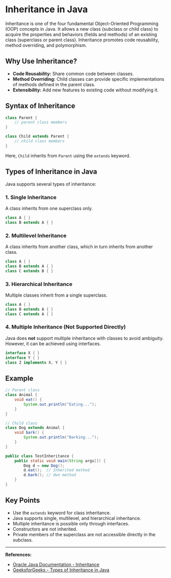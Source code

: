# Inheritance in Java

Inheritance is one of the four fundamental Object-Oriented Programming (OOP) concepts in Java. It allows a new class (subclass or child class) to acquire the properties and behaviors (fields and methods) of an existing class (superclass or parent class). Inheritance promotes code reusability, method overriding, and polymorphism.

## Why Use Inheritance?
- **Code Reusability:** Share common code between classes.
- **Method Overriding:** Child classes can provide specific implementations of methods defined in the parent class.
- **Extensibility:** Add new features to existing code without modifying it.

## Syntax of Inheritance

```java
class Parent {
    // parent class members
}

class Child extends Parent {
    // child class members
}
```
Here, `Child` inherits from `Parent` using the `extends` keyword.

## Types of Inheritance in Java

Java supports several types of inheritance:

### 1. Single Inheritance
A class inherits from one superclass only.
```java
class A { }
class B extends A { }
```

### 2. Multilevel Inheritance
A class inherits from another class, which in turn inherits from another class.
```java
class A { }
class B extends A { }
class C extends B { }
```

### 3. Hierarchical Inheritance
Multiple classes inherit from a single superclass.
```java
class A { }
class B extends A { }
class C extends A { }
```

### 4. Multiple Inheritance (Not Supported Directly)
Java does **not** support multiple inheritance with classes to avoid ambiguity. However, it can be achieved using interfaces.
```java
interface X { }
interface Y { }
class Z implements X, Y { }
```

## Example

```java
// Parent class
class Animal {
    void eat() {
        System.out.println("Eating...");
    }
}

// Child class
class Dog extends Animal {
    void bark() {
        System.out.println("Barking...");
    }
}

public class TestInheritance {
    public static void main(String args[]) {
        Dog d = new Dog();
        d.eat();  // Inherited method
        d.bark(); // Own method
    }
}
```

## Key Points
- Use the `extends` keyword for class inheritance.
- Java supports single, multilevel, and hierarchical inheritance.
- Multiple inheritance is possible only through interfaces.
- Constructors are not inherited.
- Private members of the superclass are not accessible directly in the subclass.

---

**References:**
- [Oracle Java Documentation - Inheritance](https://docs.oracle.com/javase/tutorial/java/IandI/subclasses.html)
- [GeeksforGeeks - Types of Inheritance in Java](https://www.geeksforgeeks.org/inheritance-in-java/)
